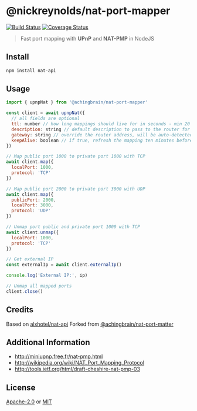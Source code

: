# @nickreynolds/nat-port-mapper

[![Build Status](https://github.com/nickreynolds/nat-port-mapper/actions/workflows/js-test-and-release.yml/badge.svg?branch=master)](https://github.com/achingbrain/nat-port-mapper/actions/workflows/js-test-and-release.yml)
[![Coverage Status](https://coveralls.io/repos/nickreynolds/nat-port-mapper/badge.svg?branch=master&service=github)](https://coveralls.io/github/achingbrain/ssdp?branch=master)

> Fast port mapping with **UPnP** and **NAT-PMP** in NodeJS

## Install

```sh
npm install nat-api
```

## Usage

```js
import { upnpNat } from '@achingbrain/nat-port-mapper'

const client = await upnpNat({
  // all fields are optional
  ttl: number // how long mappings should live for in seconds - min 20 minutes, default 2 hours
  description: string // default description to pass to the router for a mapped port
  gateway: string // override the router address, will be auto-detected if not set
  keepAlive: boolean // if true, refresh the mapping ten minutes before the ttl is reached, default true
})

// Map public port 1000 to private port 1000 with TCP
await client.map({
  localPort: 1000,
  protocol: 'TCP'
})

// Map public port 2000 to private port 3000 with UDP
await client.map({
  publicPort: 2000,
  localPort: 3000,
  protocol: 'UDP'
})

// Unmap port public and private port 1000 with TCP
await client.unmap({
  localPort: 1000,
  protocol: 'TCP'
})

// Get external IP
const externalIp = await client.externalIp()

console.log('External IP:', ip)

// Unmap all mapped ports
client.close()
```

## Credits

Based on [alxhotel/nat-api](https://github.com/alxhotel/nat-api)
Forked from [@achingbrain/nat-port-matter](https://github.com/achingbrain/nat-port-mapper)

## Additional Information

- http://miniupnp.free.fr/nat-pmp.html
- http://wikipedia.org/wiki/NAT_Port_Mapping_Protocol
- http://tools.ietf.org/html/draft-cheshire-nat-pmp-03

## License

[Apache-2.0](LICENSE-APACHE) or [MIT](LICENSE-MIT) 